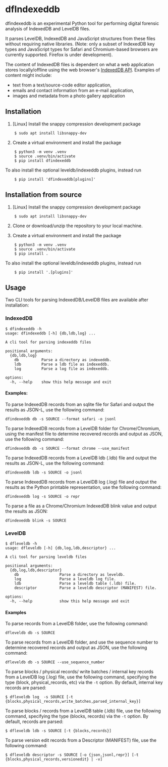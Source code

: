 # dfIndexeddb

dfindexeddb is an experimental Python tool for performing digital forensic
analysis of IndexedDB and LevelDB files.

It parses LevelDB, IndexedDB and JavaScript structures from these files without
requiring native libraries.  (Note: only a subset of IndexedDB key types and
JavaScript types for Safari and Chromium-based browsers are currently supported.
Firefox is under development).

The content of IndexedDB files is dependent on what a web application stores
locally/offline using the web browser's
[IndexedDB API](https://www.w3.org/TR/IndexedDB/).  Examples of content might
include:
* text from a text/source-code editor application,
* emails and contact information from an e-mail application,
* images and metadata from a photo gallery application


## Installation

1. [Linux] Install the snappy compression development package

```
    $ sudo apt install libsnappy-dev
```

2. Create a virtual environment and install the package

```
    $ python3 -m venv .venv
    $ source .venv/bin/activate
    $ pip install dfindexeddb
```

To also install the optional leveldb/indexeddb plugins, instead run
```
    $ pip install 'dfindexeddb[plugins]'
```


## Installation from source

1. [Linux] Install the snappy compression development package

```
    $ sudo apt install libsnappy-dev
```

2. Clone or download/unzip the repository to your local machine.

3. Create a virtual environment and install the package

```
    $ python3 -m venv .venv
    $ source .venv/bin/activate
    $ pip install .
```

To also install the optional leveldb/indexeddb plugins, instead run
```
    $ pip install '.[plugins]'
```

## Usage

Two CLI tools for parsing IndexedDB/LevelDB files are available after
installation:


### IndexedDB

```
$ dfindexeddb -h
usage: dfindexeddb [-h] {db,ldb,log} ...

A cli tool for parsing indexeddb files

positional arguments:
  {db,ldb,log}
    db          Parse a directory as indexeddb.
    ldb         Parse a ldb file as indexeddb.
    log         Parse a log file as indexeddb.

options:
  -h, --help    show this help message and exit
```

#### Examples:

To parse IndexedDB records from an sqlite file for Safari and output the
results as JSON-L, use the following command:

```
dfindexeddb db -s SOURCE --format safari -o jsonl
```

To parse IndexedDB records from a LevelDB folder for Chrome/Chromium, using the
manifest file to determine recovered records and output as JSON, use the
following command:

```
dfindexeddb db -s SOURCE --format chrome --use_manifest
```

To parse IndexedDB records from a LevelDB ldb (.ldb) file and output the
results as JSON-L, use the following command:

```
dfindexeddb ldb -s SOURCE -o jsonl
```

To parse IndexedDB records from a LevelDB log (.log) file and output the
results as the Python printable representation, use the following command:

```
dfindexeddb log -s SOURCE -o repr
```

To parse a file as a Chrome/Chromium IndexedDB blink value and output the
results as JSON:

```
dfindexeddb blink -s SOURCE
```

### LevelDB

```
$ dfleveldb -h
usage: dfleveldb [-h] {db,log,ldb,descriptor} ...

A cli tool for parsing leveldb files

positional arguments:
  {db,log,ldb,descriptor}
    db                  Parse a directory as leveldb.
    log                 Parse a leveldb log file.
    ldb                 Parse a leveldb table (.ldb) file.
    descriptor          Parse a leveldb descriptor (MANIFEST) file.

options:
  -h, --help            show this help message and exit
```

#### Examples

To parse records from a LevelDB folder, use the following command:

```
dfleveldb db -s SOURCE
```

To parse records from a LevelDB folder, and use the sequence number to 
determine recovered records and output as JSON, use the
following command:

```
dfleveldb db -s SOURCE --use_sequence_number
```

To parse blocks / physical records/ write batches / internal key records from a
LevelDB log (.log) file, use the following command, specifying the type (block,
physical_records, etc) via the `-t` option.  By default, internal key records are parsed:

```
$ dfleveldb log  -s SOURCE [-t {blocks,physical_records,write_batches,parsed_internal_key}]
```

To parse blocks / records from a LevelDB table (.ldb) file, use the following
command, specifying the type (blocks, records) via the `-t` option.  By
default, records are parsed:

```
$ dfleveldb ldb -s SOURCE [-t {blocks,records}]
```

To parse version edit records from a Descriptor (MANIFEST) file, use the
following command:

```
$ dfleveldb descriptor -s SOURCE [-o {json,jsonl,repr}] [-t {blocks,physical_records,versionedit} | -v]
```
